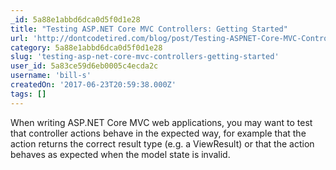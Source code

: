 ```yaml
---
_id: 5a88e1abbd6dca0d5f0d1e28
title: "Testing ASP.NET Core MVC Controllers: Getting Started"
url: 'http://dontcodetired.com/blog/post/Testing-ASPNET-Core-MVC-Controllers-Getting-Started'
category: 5a88e1abbd6dca0d5f0d1e28
slug: 'testing-asp-net-core-mvc-controllers-getting-started'
user_id: 5a83ce59d6eb0005c4ecda2c
username: 'bill-s'
createdOn: '2017-06-23T20:59:38.000Z'
tags: []
---
```


When writing ASP.NET Core MVC web applications, you may want to test that controller actions behave in the expected way, for example that the action returns the correct result type (e.g. a ViewResult) or that the action behaves as expected when the model state is invalid.
